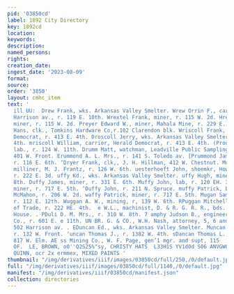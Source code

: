 ```yaml
---
pid: '03850cd'
label: 1892 City Directory
key: 1892cd
location: 
keywords: 
description: 
named_persons: 
rights: 
creation_date: 
ingest_date: '2023-08-09'
format: 
source: 
order: '3850'
layout: cmhc_item
text: '                                                                                  RE
  ill UU:  Drew Frank, wks. Arkansas Valley Smelter. Wrew Orrin F., carpenter, 808
  Harrison av., r. 119 E. 10th. Wrextel Frank, miner, r. 115 W. 2d. Hrextel Michael,
  miner, r. 115 W. 2d. Preyer Edward W., miner, Mahala Mine, r. 229 E. 10th. rier
  Hans, clk., Tomkins Hardware Co,r.102 Clarendon blk. Wriscoll Frank, carrier, Herald
  Democrat, r. 413 E. 4th. Droscoll Jerry, wks. Arkansas Valley Smelter, r. 413 EH.
  4th. mriscoll William, carrier, Herald Democrat, r. 413 E. 4th. (Prought Robert,
  lab., r. 124 W. 11th. Drumm Matt, watchman, Leadville Public Sampling Wks., . r.
  401 W. Front. Erummond A. L. Mrs., r. 141 S. Toledo av. [Prummond James, miner,
  r. 116 E. 6th. ‘Dryer Frank, clk,, J. H. Hillman, 412 W. Chestnut. Muckett May Miss,
  milliner, M. J. Frantz, r. 126 W. 6th. uesterhoeft John, shoemkr, Howard Silcott,
  r. 222 E. 3d. uffy Kd., wks. Arkansas Valley Smelter. uffy Hugh, miner, r. 812 E.
  8th. Duffy James, miner, r. 331 E. 6th. Muffy John, lab, r. 120 EH. 3d. Pufty John,
  miner, r. 717 E. 5th. ‘Duffy John, r. 211 N. Spruce. muffy Patrick, bartdr, Matt.
  McMahon, r. 206 W. 2d. waffy Patrick, miner, r. 717 E. 5th. Mugan Samuel W., engineer,
  r. 112 E. 12th. Wuggan A. W., mining, r, 139 W. 6th. RPuggan Mitchell J., with Board
  of Trade, r. 222 HE. 4th.  e W.L., machinist, D. & R. G. R. R., bds. Cadillac ®
  House. . PDuli D. M. Mrs., r. 310 W. 8th. 7 amphy Judson B., engineer, Stag Mining
  Co., r. 601 E. e 11th. UN BR. G. & CO., W.H. Nash, attorney, 5, 6 and 7 Emmet blk,
  502 Harrison av. . EDuncan Ed., wks. Arkansas Valley Smelter. Muncan John, miner,
  r. 132 W. Front. ‘uncan Thomas J., r. 1382 W. 4th. sDancan Thomas L., smelter, r.
  817 W. Elm. AE ss Mining Co., W. F. Page, gen’1 mgr. and supt, 115  . Sth.  < v
  OF.  LE, BROWN, o0''Q2S25%"sy, CHRISTY HATS  L33H1S YV1d0d S06 ANVGWOD 1¥09 JTTAQVI1  BJ.
  QUINN, ocr 2x ermmex, MIXED PAINTS '
thumbnail: "/img/derivatives/iiif/images/03850cd/full/250,/0/default.jpg"
full: "/img/derivatives/iiif/images/03850cd/full/1140,/0/default.jpg"
manifest: "/img/derivatives/iiif/03850cd/manifest.json"
collection: directories
---
```

